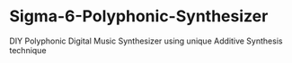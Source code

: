 # Sigma-6-Polyphonic-Synthesizer
DIY Polyphonic Digital Music Synthesizer using unique Additive Synthesis technique
